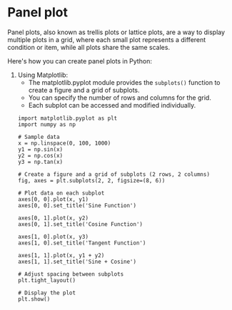 # Panel plot
  Panel plots, also known as trellis plots or lattice plots, are a way to display multiple plots in a grid, where each small plot represents a different condition or item, while all plots share the same scales.

Here's how you can create panel plots in Python:
1. Using Matplotlib:
   - The matplotlib.pyplot module provides the ``subplots()`` function to create a figure and a grid of subplots.
   - You can specify the number of rows and columns for the grid.
   - Each subplot can be accessed and modified individually.
   ````console
   import matplotlib.pyplot as plt
   import numpy as np
  
   # Sample data
   x = np.linspace(0, 100, 1000)
   y1 = np.sin(x)
   y2 = np.cos(x)
   y3 = np.tan(x)
  
   # Create a figure and a grid of subplots (2 rows, 2 columns)
   fig, axes = plt.subplots(2, 2, figsize=(8, 6))
  
   # Plot data on each subplot
   axes[0, 0].plot(x, y1)
   axes[0, 0].set_title('Sine Function')
  
   axes[0, 1].plot(x, y2)
   axes[0, 1].set_title('Cosine Function')
  
   axes[1, 0].plot(x, y3)
   axes[1, 0].set_title('Tangent Function')
  
   axes[1, 1].plot(x, y1 + y2)
   axes[1, 1].set_title('Sine + Cosine')
  
   # Adjust spacing between subplots
   plt.tight_layout()
  
   # Display the plot
   plt.show()
   ````
